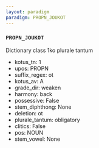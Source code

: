 ```yaml
---
layout: paradigm
paradigm: PROPN_JOUKOT
---
```

### ` PROPN_JOUKOT `

Dictionary class 1ko plurale tantum
* kotus_tn: 1
* upos: PROPN
* suffix_regex: ot
* kotus_av: A
* grade_dir: weaken
* harmony: back
* possessive: False
* stem_diphthong: None
* deletion: ot
* plurale_tantum: obligatory
* clitics: False
* pos: NOUN
* stem_vowel: None
